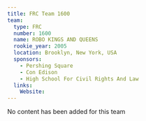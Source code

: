```yaml
---
title: FRC Team 1600
team:
  type: FRC
  number: 1600
  name: ROBO KINGS AND QUEENS
  rookie_year: 2005
  location: Brooklyn, New York, USA
  sponsors:
    - Pershing Square
    - Con Edison
    - High School For Civil Rights And Law
  links:
    Website: 
---
```

No content has been added for this team